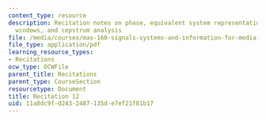 ```yaml
---
content_type: resource
description: Recitation notes on phase, equivalent system representation, filter design,
  windows, and cepstrum analysis
file: /media/courses/mas-160-signals-systems-and-information-for-media-technology-fall-2007/11a8dc9fd2432487135de7ef21f81b17_rec12.pdf
file_type: application/pdf
learning_resource_types:
- Recitations
ocw_type: OCWFile
parent_title: Recitations
parent_type: CourseSection
resourcetype: Document
title: Recitation 12
uid: 11a8dc9f-d243-2487-135d-e7ef21f81b17
---
```

